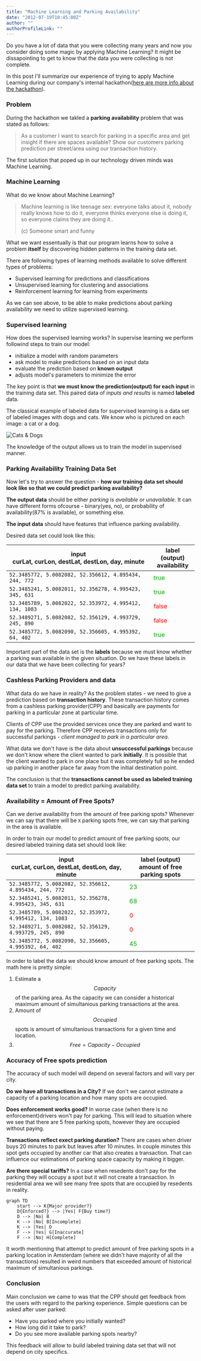 ```yaml
---
title: "Machine Learning and Parking Availability"
date: "2012-07-19T10:45:00Z"
author: ""
authorProfileLink: ""
---
```


Do you have a lot of data that you were collecting many years and now you consider doing some magic by applying Machine Learning? It might be dissapointing to get to know that the data you were collecting is not complete. 

In this post I'll summarize our experience of trying to apply Machine Learning during our company's internal hackathon([here are more info about the hackathon]()). 

### Problem

During the hackathon we takled a **parking availability** problem that was stated as follows:

> As a customer I want to search for parking in a specific area and get insight if there are spaces available? Show our customers parking prediction per street/area using our transaction history.

The first solution that poped up in our technology driven minds was Machine Learning. 

### Machine Learning
What do we know about Machine Learning?
> Machine learning is like teenage sex: everyone talks about it, nobody really knows how to do it, everyone thinks everyone else is doing it, so everyone claims they are doing it.. 
>
> (c) Someone smart and funny

What we want essentually is that our program learns how to solve a problem **itself** by discovering hidden patterns in the training data set.

There are following types of learning methods available to solve different types of problems:
- Supervised learning for predictions and classifications
- Unsupervised learning for clustering and associations
- Reinforcement learning for learning from experiments

As we can see above, to be able to make predictions about parking availability we need to utilize supervised learning. 

### Supervised learning
How does the supervised learning works? In supervise learning we perform followind steps to train our model:
- initialize a model with random parameters
- ask model to make predictions based on an input data
- evaluate the prediction based on **known output**
- adjusts model's parameters to minimize the error 

The key point is that **we must know the prediction(output) for each input** in the training data set. This paired data of *inputs and results* is named **labeled** data.

The classical example of labeled data for supervised learning is a data set of labeled images with dogs and cats. We know who is pictured on each image: a cat or a dog.

![Cats & Dogs](./images/casndogs.jpg)

The knowledge of the output allows us to train the model in supervised manner. 

### Parking Availability Training Data Set

Now let's try to answer the question - **how our training data set should look like so that we could predict parking availability?**

**The output data** should be either *parking is available* or *unavailable*. It can have different forms ofcourse - binary(yes, no), or probability of availability(87% is available), or something else.

**The input data** should have features that influence parking availability.

Desired data set could look like this:

|input <br /> curLat, curLon, destLat, destLon, day, minute |label (output) <br /> availability|
|-----|------|
|`52.3485772, 5.0082082, 52.356612, 4.895434, 244, 772`|<span style="color:#0a0">true</span>|
|`52.3485241, 5.0082011, 52.356278, 4.995423, 345, 631`|<span style="color:#0a0">true<span>|
|`52.3485789, 5.0082022, 52.353972, 4.995412, 134, 1083`|<span style="color:#f00">false</span>|
|`52.3489271, 5.0082082, 52.356129, 4.993729, 245, 890`|<span style="color:#f00">false</span>|
|`52.3485772, 5.0082090, 52.356605, 4.995392, 64, 402`|<span style="color:#0a0">true<span>|

Important part of the data set is the **labels** because we must know whether a parking was available in the given situation. Do we have these labels in our data that we have been collecting for years?

###  Cashless Parking Providers and data

What data do we have in reality? As the problem states - we need to give a prediction based on **transaction history**. These transaction history comes from a cashless parking provider(CPP) and basically are payments for parking in a particular zone at particular time.

Clients of CPP use the provided services once they are parked and want to pay for the parking. Therefore CPP receives transactions only for successful parkings - *client managed to park in a particular area*. 

What data we don't have is the data about **unsuccessful parkings** because we don't know where the client wanted to park **initially**. It is possible that the client wanted to park in one place but it was completely full so he ended up parking in another place far away from the initial destination point.

The conclusion is that the **transactions cannot be used as labeled training data set** to train a model to predict parking availability.

### Availability = Amount of Free Spots?

Can we derive availability from the amount of free parking spots? Whenever we can say that there will be `X` parking spots free, we can say that parking in the area is available.

In order to train our model to predict amount of free parking spots, our desired labeled training data set should look like:

|input <br /> curLat, curLon, destLat, destLon, day, minute |label (output) <br /> amount of free parking spots|
|-----|------|
|`52.3485772, 5.0082082, 52.356612, 4.895434, 244, 772`|<span style="color:#0a0">23</span>|
|`52.3485241, 5.0082011, 52.356278, 4.995423, 345, 631`|<span style="color:#0a0">68<span>|
|`52.3485789, 5.0082022, 52.353972, 4.995412, 134, 1083`|<span style="color:#f00">0</span>|
|`52.3489271, 5.0082082, 52.356129, 4.993729, 245, 890`|<span style="color:#f00">0</span>|
|`52.3485772, 5.0082090, 52.356605, 4.995392, 64, 402`|<span style="color:#0a0">45<span>|

In order to label the data we should know amount of free parking spots. The math here is pretty simple:
1. Estimate a $$Capacity$$ of the parking area. As the capacity we can consider a historical maximum amount of simultanious parking transactions at the area.
2. Amount of $$Occupied$$ spots is amount of simultanious transactions for a given time and location. 
3. $$Free = Capacity - Occupied$$

### Accuracy of Free spots prediction

The accuracy of such model will depend on several factors and will vary per city.

**Do we have all transactions in a City?** If we don't we cannot estimate a capacity of a parking location and how many spots are occupied. 

**Does enforcement works good?** In worse case (when there is no enforcement)drivers won't pay for parking. This will lead to situation where we see that there are 5 free parking spots, however they are occupied without paying.

**Transactions reflect exect parking duration?** There are cases when driver buys 20 minutes to park but leaves after 10 minutes. In couple minutes this spot gets occupied by another car that also creates a transaction. That can influence our estimations of parking space capacity by making it bigger.

**Are there special tariffs?** In a case when resedents don't pay for the parking they will occupy a spot but it will not create a transaction. In residential area we will see many free spots that are occupied by resedents in reality.

```mermaid
graph TD
    start --> K{Major provider?}
    D{Enforced?} --> |Yes| F{Buy time?}
    D --> |No| B
    K --> |No| B[Incomplete]
    K --> |Yes| D
    F --> |Yes| G[Inaccurate]
    F --> |No| H[Complete]
```

It worth mentioning that attempt to predict amount of free parking spots in a parking location in Amsterdam (where we didn't have majority of all the transactions) resulted in weird numbers that exceeded amount of historical maximum of simultanious parkings.

### Conclusion

Main conclusion we came to was that the CPP should get feedback from the users with regard to the parking experience. Simple questions can be asked after user parked: 
- Have you parked where you initially wanted?
- How long did it take to park?
- Do you see more available parking spots nearby?

This feedback will allow to build labeled training data set that will not depend on city specifics.